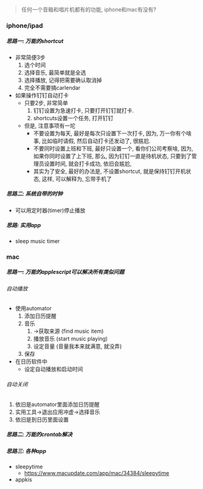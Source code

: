 > 任何一个音箱和唱片机都有的功能,  iphone和mac有没有?



### iphone/ipad

##### 思路一: 万能的shortcut

- 非常简便3步
  1. 选个时间
  2. 选择音乐, 最简单就是全选
  3. 选择播放, 记得把需要确认取消掉
  4. 完全不需要搞carlendar
- 如果操作钉钉自动打卡
  - 只要2步, 非常简单
    1. 钉钉设置为急速打卡, 只要打开钉钉就打卡.
    2. shortcuts设置一个任务, 打开钉钉
  - 但是, 注意事项有一坨
    - 不要设置为每天, 最好是每次只设置下一次打卡, 因为, 万一你有个啥事, 比如临时请假, 然后自动打卡还发动了, 很尴尬.
    - 不要同时设置上班和下班, 最好只设置一个, 看你们公司考察啥, 因为, 如果你同时设置了上下班, 那么, 因为钉钉一直是待机状态, 只要到了管理员设置时间, 就会打卡成功, 依旧会尴尬,
    - 其实为了安全, 最好的办法是, 不设置shortcut, 就是保持钉钉开机状态, 这样, 可以解释为, 忘带手机了

##### 思路二: 系统自带的时钟

- 可以用定时器(timer)停止播放

##### 思路: 实用app

- sleep music timer

### mac

##### 思路一: 万能的applescript可以解决所有类似问题

###### 自动播放

- 使用automator
  1. 添加日历提醒
  2. 音乐
     1. ->获取来源 (find music item)
     2. 播放音乐 (start music playing)
     3. 设定音量 (音量我本来就满意, 就没弄)
  3. 保存
- 在日历软件中
  - 设定自动播放和启动时间

###### 自动关闭

1. 依旧是automator里面添加日历提醒
2. 实用工具->退出应用冲虚->选择音乐
3. 依旧是到日历里面设置

##### 思路二: 万能的crontab解决

##### 思路三: 各种app

- sleepytime
  - https://www.macupdate.com/app/mac/34384/sleepytime
- appkis
